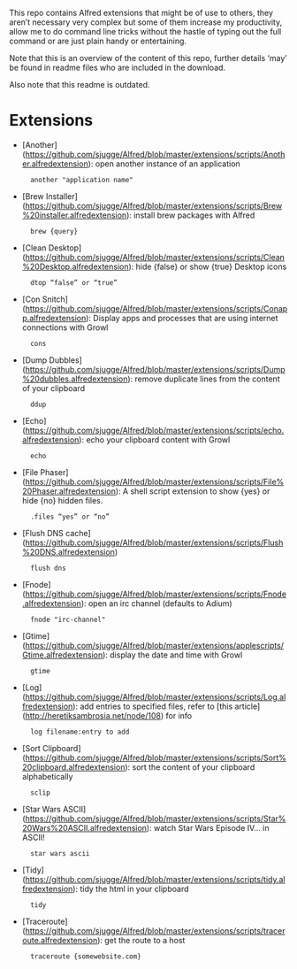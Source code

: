 This repo contains Alfred extensions that might be of use to others, they aren’t necessary very complex but some of them increase my productivity, allow me to do command line tricks without the hastle of typing out the full command or are just plain handy or entertaining.


Note that this is an overview of the content of this repo, further 
details ‘may’ be found in readme files who are included in the download.

Also note that this readme is outdated.


Extensions
==========

- [Another] (https://github.com/sjugge/Alfred/blob/master/extensions/scripts/Another.alfredextension): open another instance of an application
		
		another "application name"

- [Brew Installer] (https://github.com/sjugge/Alfred/blob/master/extensions/scripts/Brew%20installer.alfredextension): install brew packages with Alfred

		brew {query}

- [Clean Desktop] (https://github.com/sjugge/Alfred/blob/master/extensions/scripts/Clean%20Desktop.alfredextension): hide {false} or show {true} Desktop icons

		dtop “false” or “true”

- [Con Snitch] (https://github.com/sjugge/Alfred/blob/master/extensions/scripts/Conapp.alfredextension): Display apps and processes that are using internet connections with Growl

		cons

- [Dump Dubbles] (https://github.com/sjugge/Alfred/blob/master/extensions/scripts/Dump%20dubbles.alfredextension): remove duplicate lines from the content of your clipboard

		ddup

- [Echo] (https://github.com/sjugge/Alfred/blob/master/extensions/scripts/echo.alfredextension): echo your clipboard content with Growl

		echo

- [File Phaser] (https://github.com/sjugge/Alfred/blob/master/extensions/scripts/File%20Phaser.alfredextension): A shell script extension to show {yes} or hide {no} hidden files.

		.files “yes” or “no”

- [Flush DNS cache] (https://github.com/sjugge/Alfred/blob/master/extensions/scripts/Flush%20DNS.alfredextension)

		flush dns
		
- [Fnode] (https://github.com/sjugge/Alfred/blob/master/extensions/scripts/Fnode.alfredextension): open an irc channel (defaults to Adium)

		fnode "irc-channel"

- [Gtime] (https://github.com/sjugge/Alfred/blob/master/extensions/applescripts/Gtime.alfredextension): display the date and time with Growl

		gtime

- [Log] (https://github.com/sjugge/Alfred/blob/master/extensions/scripts/Log.alfredextension): add entries to specified files, refer to [this article] (http://heretiksambrosia.net/node/108) for info

		log filename:entry to add

- [Sort Clipboard] (https://github.com/sjugge/Alfred/blob/master/extensions/scripts/Sort%20clipboard.alfredextension): sort the content of your clipboard alphabetically 

		sclip

- [Star Wars ASCII] (https://github.com/sjugge/Alfred/blob/master/extensions/scripts/Star%20Wars%20ASCII.alfredextension): watch Star Wars Episode IV… in ASCII!

		star wars ascii

- [Tidy] (https://github.com/sjugge/Alfred/blob/master/extensions/scripts/tidy.alfredextension): tidy the html in your clipboard

		tidy

- [Traceroute] (https://github.com/sjugge/Alfred/blob/master/extensions/scripts/traceroute.alfredextension): get the route to a host

		traceroute {somewebsite.com}